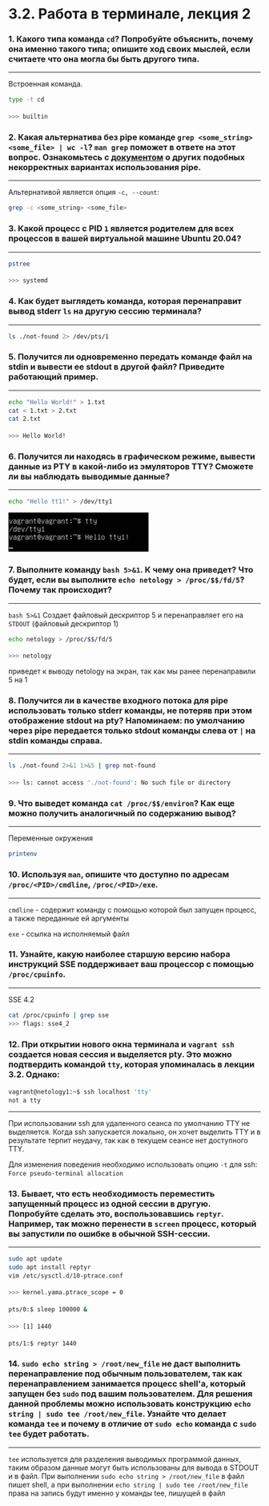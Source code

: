 # 3.2. Работа в терминале, лекция 2

### 1. Какого типа команда `cd`? Попробуйте объяснить, почему она именно такого типа; опишите ход своих мыслей, если считаете что она могла бы быть другого типа.

---

Встроенная команда.

```bash
type -t cd

>>> builtin
```

### 2. Какая альтернатива без pipe команде `grep <some_string> <some_file> | wc -l`? `man grep` поможет в ответе на этот вопрос. Ознакомьтесь с [документом](http://www.smallo.ruhr.de/award.html) о других подобных некорректных вариантах использования pipe.

---

Альтернативой является опция `-с, --count`: 

```bash
grep -c <some_string> <some_file>
```

### 3. Какой процесс с PID `1` является родителем для всех процессов в вашей виртуальной машине Ubuntu 20.04?

---

```bash
pstree

>>> systemd
```

### 4. Как будет выглядеть команда, которая перенаправит вывод stderr `ls` на другую сессию терминала?

---

```bash
ls ./not-found 2> /dev/pts/1
```

### 5. Получится ли одновременно передать команде файл на stdin и вывести ее stdout в другой файл? Приведите работающий пример.

---

```bash
echo "Hello World!" > 1.txt
cat < 1.txt > 2.txt
cat 2.txt

>>> Hello World!
```

### 6. Получится ли находясь в графическом режиме, вывести данные из PTY в какой-либо из эмуляторов TTY? Сможете ли вы наблюдать выводимые данные?

---

```bash
echo "Hello tt1!" > /dev/tty1
```

![tty output](assets/01.JPG)

### 7. Выполните команду `bash 5>&1`. К чему она приведет? Что будет, если вы выполните `echo netology > /proc/$$/fd/5`? Почему так происходит?

---

`bash 5>&1` Создает файловый дескриптор 5 и перенаправляет его на `STDOUT` (файловый дескриптор 1)

```bash
echo netology > /proc/$$/fd/5

>>> netology
```

приведет к выводу netology на экран, так как мы ранее перенаправили 5 на 1

### 8. Получится ли в качестве входного потока для pipe использовать только stderr команды, не потеряв при этом отображение stdout на pty? Напоминаем: по умолчанию через pipe передается только stdout команды слева от `|` на stdin команды справа.

---

```bash
ls ./not-found 2>&1 1>&5 | grep not-found

>>> ls: cannot access './not-found': No such file or directory
```

### 9. Что выведет команда `cat /proc/$$/environ`? Как еще можно получить аналогичный по содержанию вывод?

---

Переменные окружения

```bash
printenv
```

### 10. Используя `man`, опишите что доступно по адресам `/proc/<PID>/cmdline`, `/proc/<PID>/exe`.

---

`cmdline` - содержит команду с помощью которой был запущен процесс, а также переданные ей аргументы

`exe` - ссылка на исполняемый файл


### 11. Узнайте, какую наиболее старшую версию набора инструкций SSE поддерживает ваш процессор с помощью `/proc/cpuinfo`.

---

SSE 4.2

```bash
cat /proc/cpuinfo | grep sse
>>> flags: sse4_2
```

### 12. При открытии нового окна терминала и `vagrant ssh` создается новая сессия и выделяется pty. Это можно подтвердить командой `tty`, которая упоминалась в лекции 3.2. Однако:

 ```bash
 vagrant@netology1:~$ ssh localhost 'tty'
 not a tty
 ```

---

При использовании ssh для удаленного сеанса по умолчанию TTY не выделяется.
Когда ssh запускается локально, он хочет выделить TTY и в результате терпит неудачу, так как в текущем сеансе нет доступного TTY.

Для изменения поведения необходимо использовать опцию `-t` для ssh: `Force pseudo-terminal allocation`

### 13. Бывает, что есть необходимость переместить запущенный процесс из одной сессии в другую. Попробуйте сделать это, воспользовавшись `reptyr`. Например, так можно перенести в `screen` процесс, который вы запустили по ошибке в обычной SSH-сессии.

---

```bash
sudo apt update
sudo apt install reptyr
vim /etc/sysctl.d/10-ptrace.conf 

>>> kernel.yama.ptrace_scope = 0

pts/0:$ sleep 100000 &

>>> [1] 1440

pts/1:$ reptyr 1440
```

### 14. `sudo echo string > /root/new_file` не даст выполнить перенаправление под обычным пользователем, так как перенаправлением занимается процесс shell'а, который запущен без `sudo` под вашим пользователем. Для решения данной проблемы можно использовать конструкцию `echo string | sudo tee /root/new_file`. Узнайте что делает команда `tee` и почему в отличие от `sudo echo` команда с `sudo tee` будет работать.

---

`tee` используется для разделения выводимых программой данных, таким образом данные могут быть использованы для вывода в STDOUT и в файл.
При выполнении `sudo echo string > /root/new_file` в файл пишет shell, а при выполнении `echo string | sudo tee /root/new_file` права на запись будут именно у команды tee, пишущей в файл

